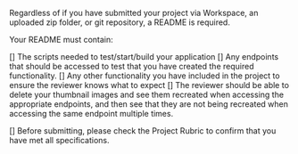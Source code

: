 Regardless of if you have submitted your project via Workspace, an uploaded zip folder, or git repository, a README is required.

Your README must contain:

[] The scripts needed to test/start/build your application
[] Any endpoints that should be accessed to test that you have created the required functionality.
[] Any other functionality you have included in the project to ensure the reviewer knows what to expect
[] The reviewer should be able to delete your thumbnail images and see them recreated when accessing the appropriate endpoints, and then see that they are not being recreated when accessing the same endpoint multiple times.

[] Before submitting, please check the Project Rubric to confirm that you have met all specifications.
